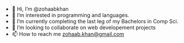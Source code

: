 - 👋 Hi, I’m @zohaabkhan
- 👀 I’m interested in programming and languages. 
- 🌱 I’m currently completing the last leg of my Bachelors in Comp Sci.
- 💞️ I’m looking to collaborate on web developement projects
- 📫 How to reach me zohaab.khan@gmail.com

<!---
zohaabkhan/zohaabkhan is a ✨ special ✨ repository because its `README.md` (this file) appears on your GitHub profile.
You can click the Preview link to take a look at your changes.
--->
